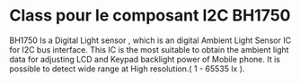 Class pour le composant I2C BH1750
==================================

BH1750 Is a Digital Light sensor , which is an digital Ambient Light Sensor IC for I2C bus interface. 
This IC is the most suitable to obtain the ambient light data for adjusting LCD 
and Keypad backlight power of Mobile phone. 
It is possible to detect wide range at High resolution.( 1 - 65535 lx ).
